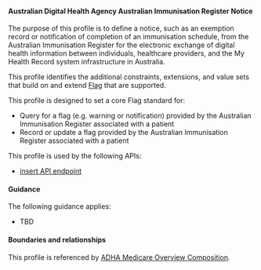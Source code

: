 #### Australian Digital Health Agency Australian Immunisation Register Notice
The purpose of this profile is to define a notice, such as an exemption record or notification of completion of an immunisation schedule, from the Australian Immunisation Register for the electronic exchange of digital health information between individuals, healthcare providers, and the My Health Record system infrastructure in Australia.

This profile identifies the additional constraints, extensions, and value sets that build on and extend [Flag](http://hl7.org/fhir/R4/flag.html) that are supported. 

This profile is designed to set a core Flag standard for:
* Query for a flag (e.g. warning or notification) provided by the Australian Immunisation Register associated with a patient
* Record or update a flag provided by the Australian Immunisation Register associated with a patient

This profile is used by the following APIs:
* [insert API endpoint](StructureDefinition-TBD-1.html)


#### Guidance
The following guidance applies:
* TBD


#### Boundaries and relationships
This profile is referenced by 
[ADHA Medicare Overview Composition](StructureDefinition-dh-composition-mov-1.html).